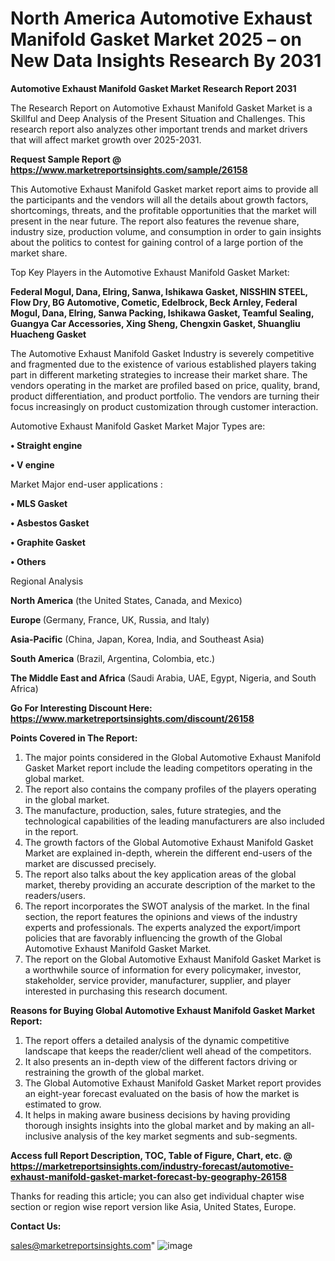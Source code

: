 # North America Automotive Exhaust Manifold Gasket Market 2025 – on New Data Insights Research By 2031

<strong>Automotive Exhaust Manifold Gasket Market Research Report 2031</strong>

The Research Report on Automotive Exhaust Manifold Gasket Market is a Skillful and Deep Analysis of the Present Situation and Challenges. This research report also analyzes other important trends and market drivers that will affect market growth over 2025-2031.

<strong>Request Sample Report @ <a href=https://www.marketreportsinsights.com/sample/26158>https://www.marketreportsinsights.com/sample/26158</a></strong>

This Automotive Exhaust Manifold Gasket market report aims to provide all the participants and the vendors will all the details about growth factors, shortcomings, threats, and the profitable opportunities that the market will present in the near future. The report also features the revenue share, industry size, production volume, and consumption in order to gain insights about the politics to contest for gaining control of a large portion of the market share.

Top Key Players in the Automotive Exhaust Manifold Gasket Market:

<strong>Federal Mogul, Dana, Elring, Sanwa, Ishikawa Gasket, NISSHIN STEEL, Flow Dry, BG Automotive, Cometic, Edelbrock, Beck Arnley, Federal Mogul, Dana, Elring, Sanwa Packing, Ishikawa Gasket, Teamful Sealing, Guangya Car Accessories, Xing Sheng, Chengxin Gasket, Shuangliu Huacheng Gasket</strong>

The Automotive Exhaust Manifold Gasket Industry is severely competitive and fragmented due to the existence of various established players taking part in different marketing strategies to increase their market share. The vendors operating in the market are profiled based on price, quality, brand, product differentiation, and product portfolio. The vendors are turning their focus increasingly on product customization through customer interaction.

Automotive Exhaust Manifold Gasket Market Major Types are:

<strong>• Straight engine

• V engine</strong>

Market Major end-user applications :

<strong>• MLS Gasket

• Asbestos Gasket

• Graphite Gasket

• Others</strong>

Regional Analysis

</u><strong><b>North America</b></strong> (the United States, Canada, and Mexico)

<strong><b>Europe </b></strong>(Germany, France, UK, Russia, and Italy)

<strong><b>Asia-Pacific</b></strong> (China, Japan, Korea, India, and Southeast Asia)

<strong><b>South America</b></strong> (Brazil, Argentina, Colombia, etc.)

<strong><b>The Middle East and Africa</b></strong> (Saudi Arabia, UAE, Egypt, Nigeria, and South Africa)

<strong>Go For Interesting Discount Here: <a href=https://www.marketreportsinsights.com/discount/26158>https://www.marketreportsinsights.com/discount/26158</a></strong>

<strong>Points Covered in The Report:</strong>
<ol>
  <li>The major points considered in the Global Automotive Exhaust Manifold Gasket Market report include the leading competitors operating in the global market.</li>
  <li>The report also contains the company profiles of the players operating in the global market.</li>
  <li>The manufacture, production, sales, future strategies, and the technological capabilities of the leading manufacturers are also included in the report.</li>
  <li>The growth factors of the Global Automotive Exhaust Manifold Gasket Market are explained in-depth, wherein the different end-users of the market are discussed precisely.</li>
  <li>The report also talks about the key application areas of the global market, thereby providing an accurate description of the market to the readers/users.</li>
  <li>The report incorporates the SWOT analysis of the market. In the final section, the report features the opinions and views of the industry experts and professionals. The experts analyzed the export/import policies that are favorably influencing the growth of the Global Automotive Exhaust Manifold Gasket Market.</li>
  <li>The report on the Global Automotive Exhaust Manifold Gasket Market is a worthwhile source of information for every policymaker, investor, stakeholder, service provider, manufacturer, supplier, and player interested in purchasing this research document.</li>
</ol>
<strong>Reasons for Buying Global Automotive Exhaust Manifold Gasket Market Report:</strong>

<ol>
  <li>The report offers a detailed analysis of the dynamic competitive landscape that keeps the reader/client well ahead of the competitors.</li>
  <li>It also presents an in-depth view of the different factors driving or restraining the growth of the global market.</li>
  <li>The Global Automotive Exhaust Manifold Gasket Market report provides an eight-year forecast evaluated on the basis of how the market is estimated to grow.</li>
  <li>It helps in making aware business decisions by having providing thorough insights insights into the global market and by making an all-inclusive analysis of the key market segments and sub-segments.</li>
</ol>
<strong>Access full Report Description, TOC, Table of Figure, Chart, etc. @ <a href=https://marketreportsinsights.com/industry-forecast/automotive-exhaust-manifold-gasket-market-forecast-by-geography-26158>https://marketreportsinsights.com/industry-forecast/automotive-exhaust-manifold-gasket-market-forecast-by-geography-26158</a></strong>


Thanks for reading this article; you can also get individual chapter wise section or region wise report version like Asia, United States, Europe.

<strong>Contact Us:</strong>

sales@marketreportsinsights.com"
![image](https://github.com/user-attachments/assets/c038ab15-5671-4fd3-a47d-03f706bfa827)

